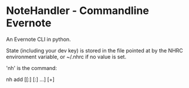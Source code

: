 
NoteHandler - Commandline Evernote
==================================

An Evernote CLI in python.  

State (including your dev key) is stored in the file pointed at
by the NHRC environment variable, or ~/.nhrc if no value is set.

'nh' is the command:

nh add [[:<tag1>] [:<tag2>] ...]
       [+<notebook>] 
       <title> 
       [resource1] [resource2] ..
       < <content>
    add a new note 
       with the specified tags (or none if unspecified)
       in the specified notebook (or your current notebook if unspecified)
       with the specified title (required)
       adding the specified files as resources to that note (or none if unspecified)
       
nh login - Log in to Evernote; you'll be prompted for username and password

nh logout - Nuke your persistent Evernote credentials.

nh notebook [+<notebook>] - if notebook is specified, set the current notebook,
    creating it if necessary. Otherwise, just show the current notebook.

nh notebooks - List existing notebooks.
    The (evernote) default notebook is marked with a 'D'.
    The (local-only) current notebook is marked with a '+'

nh notes [+notebook] [:tag1 [:tag2] ...] [--offset=X] [--count=Y] -
    list notes in the specified notebook, or the current one if not specified.


